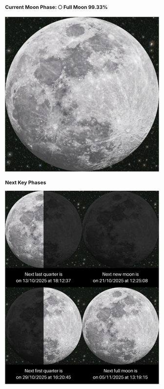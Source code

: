 ### Current Moon Phase: 🌕 Full Moon 99.33%
![Moon Phase](moonphase.png)
### Next Key Phases
![Gallery](gallery.png)